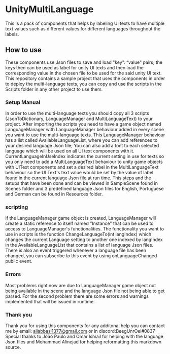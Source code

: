 # UnityMultiLanguage
This is a pack of components that helps by labeling UI texts to have multiple text values such as different values for different languages throughout the labels.

## How to use
These components use Json files to save and load "key”: “value" pairs, the keys then can be used as label for unity UI texts and then load the corresponding value in the chosen file to be used for the said unity UI text.  
This repository contains a sample project that uses the components in order to deploy the multi-language texts, you can copy and use the scripts in the Scripts folder in any other project to use them.

### Setup Manual
In order to use the multi-language texts you should copy all 3 scripts (JsonToDictionary, LanguageManager and MultiLanguageText) to your project. After importing the scripts you need to have a game object named LanguageManager with LanguageManager behaviour added in every scene you want to use the multi-language texts. 
This LanguageManager behaviour has a list called AvailableLanguageList, where you can add references to your desired language Json file; You can also add a font to each selected language which will be used on all UI text components with it. 
CurrentLanguageInUseIndex indicates the current setting in use for texts so you only need to add a MultiLanguageText behaviour to unity game objects with UIText components and set a desired label in the MultiLanguageText behaviour so the UI Text's text value would be set by the value of label found in the current language Json file at run time.
This steps and the setups that have been done and can be viewed in SampleScene found in Scenes folder and 3 predefined language Json files for English, Portuguese and German can be found in Resources folder.
### scripting 
If the LanguageManager game object is created, LanguageManager will create a static reference to itself named "Instance" that can be used to access to LanguageManager's functionalities. The functionality you want to use in scripts is the function ChangeLanguageTo(int langIndex) which changes the current Language setting to another one indexed by langIndex in the AvailableLanguageList that contains a list of language Json files.
There is also an event triggered whenever a language file has been changed, you can subscribe to this event by using onLanguageChanged public event.

### Errors 
Most problems right now are due to LanguageManager game object not being available in the scene and the language Json file not being able to get parsed. For the second problem there are some errors and warnings implemented that will be issued in runtime.

### Thank you
Thank you for using this components for any additonal help you can contact me by email: aliabbasi1377@gmail.com or in discord:BeegUnrOel#0837
Special thanks to João Paulo and Omar Ismail for helping with the language Json files and Mohammad Alinejad for helping reformatting this markdown source.